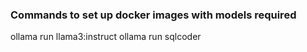 ### Commands to set up docker images with models required
ollama run llama3:instruct
ollama run sqlcoder